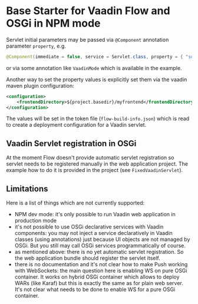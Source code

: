 # Base Starter for Vaadin Flow and OSGi in NPM mode

Servlet initial parameters may be passed via `@Component` annotation parameter `property`, e.g.

```java
@Component(immediate = false, service = Servlet.class, property = { "some.property = someValue" })
```
or via some annotation like `VaadinMode` which is available in the example.

Another way to set the property values is explicitly set them via the vaadin maven plugin configuration:

```xml
<configuration>
    <frontendDirectory>${project.basedir}/myfrontend</frontendDirectory>
</configuration>
```

The values will be set in the token file (`flow-build-info.json`) which is read to 
create a deployment configuration for a Vaadin servlet.

## Vaadin Servlet registration in OSGi

At the moment Flow doesn't provide automatic servlet registration so servlet needs to be 
registered manually in the web application project. The example how to do it is 
provided in the project (see `FixedVaadinServlet`).


## Limitations

Here is a list of things which are not currently supported:

- NPM dev mode: it's only possible to run Vaadin web application in production mode
- it's not possible to use OSGi declarative services with Vaadin components: 
you may not inject a service declaratively in Vaadin classes (using annotations) 
just because UI objects are not managed by OSGi. But you still may call OSGi services programmatically of course.
- as mentioned above: there is no yet automatic servlet registration. So the web application 
bundle should register the servlet itself.
- there is no documentation and it's not clear how to make Push working with WebSockets: the main question 
here is enabling WS on pure OSGi container. It works on hybrid OSGi container which allows
to deploy WARs (like Karaf) but this is exactly the same as for plain web server. It's not clear what
needs to be done to enable WS for a pure OSGi container.
